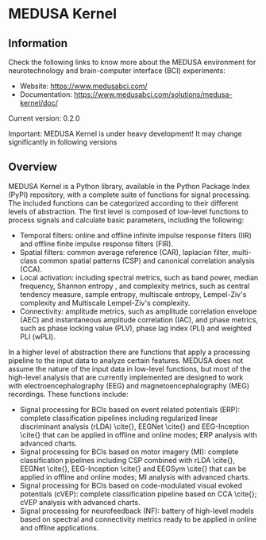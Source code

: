 # MEDUSA Kernel

## Information

Check the following links to know more about the MEDUSA environment for neurotechnology and brain-computer interface (BCI) experiments:

- Website: https://www.medusabci.com/
- Documentation: https://www.medusabci.com/solutions/medusa-kernel/doc/

Current version: 0.2.0

Important: MEDUSA Kernel is under heavy development! It may change significantly in following versions

## Overview
MEDUSA Kernel is a Python library, available in the Python Package Index (PyPI) repository, with a complete suite of functions for signal processing. The included functions can be categorized according to their different levels of abstraction. The first level is composed of low-level functions to process signals and calculate basic parameters, including the following:

- Temporal filters: online and offline infinite impulse response filters (IIR) and offline finite impulse response filters (FIR).
- Spatial filters: common average reference (CAR), laplacian filter, multi-class common spatial patterns (CSP) and canonical correlation analysis (CCA).
- Local activation: including spectral metrics, such as band power, median frequency, Shannon entropy , and complexity metrics, such as central tendency measure, sample entropy, multiscale entropy, Lempel-Ziv's complexity and Multiscale Lempel-Ziv's complexity.
- Connectivity: amplitude metrics, such as amplitude correlation envelope (AEC) and instantaneous amplitude correlation (IAC), and phase metrics, such as phase locking value (PLV), phase lag index (PLI) and weighted PLI (wPLI).

In a higher level of abstraction there are functions that apply a processing pipeline to the input data to analyze certain features. MEDUSA does not assume the nature of the input data in low-level functions, but most of the high-level analysis that are currently implemented are designed to work with electroencephalography (EEG) and magnetoencephalography (MEG) recordings. These functions include:

- Signal processing for BCIs based on event related potentials (ERP): complete classification pipelines including regularized linear discriminant analysis (rLDA) \cite{}, EEGNet \cite{} and EEG-Inception \cite{} that can be applied in offline and online modes; ERP analysis with advanced charts.  
- Signal processing for BCIs based on motor imagery (MI): complete classification pipelines including CSP combined with rLDA \cite{}, EEGNet \cite{}, EEG-Inception \cite{} and EEGSym \cite{} that can be applied in offline and online modes; MI analysis with advanced charts.  
- Signal processing for BCIs based on code-modulated visual evoked potentials (cVEP): complete classification pipeline based on CCA \cite{}; cVEP analysis with advanced charts. 
- Signal processing for neurofeedback (NF): battery of high-level models based on spectral and connectivity metrics ready to be applied in online and offline applications.